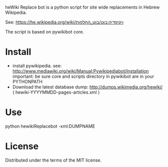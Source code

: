 heWiki Replace bot is a python script for site wide replacements in Hebrew Wikipedia. 

See:
https://he.wikipedia.org/wiki/ויקיפדיה:בוט/בוט_החלפות

The script is based on pywikibot core.

Install
=======
* install pywikipedia. 
   see: http://www.mediawiki.org/wiki/Manual:Pywikipediabot/Installation
   important: be sure core and scripts directory in pywikibot are in your PYTHONPATH
* Download the latest database dump:
   http://dumps.wikimedia.org/hewiki/
   ( hewiki-YYYYMMDD-pages-articles.xml )

Use
=======
python hewikiReplacebot -xml:DUMPNAME

License
=======
Distributed under the terms of the MIT license.

